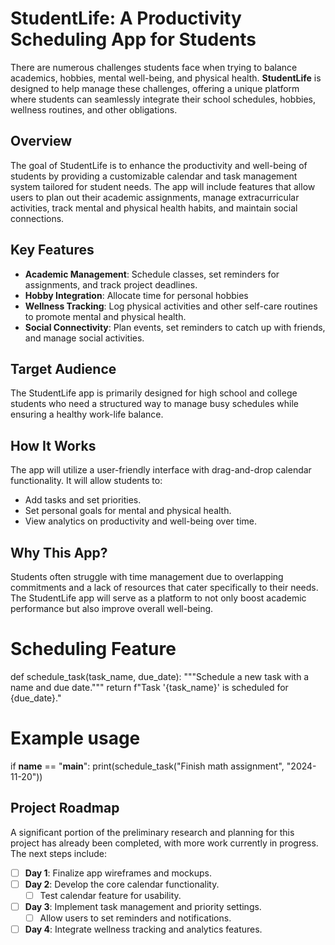 # StudentLife: A Productivity Scheduling App for Students

There are numerous challenges students face when trying to balance academics, hobbies, mental well-being, and physical health. **StudentLife** is designed to help manage these challenges, offering a unique platform where students can seamlessly integrate their school schedules, hobbies, wellness routines, and other obligations.

## Overview
The goal of StudentLife is to enhance the productivity and well-being of students by providing a customizable calendar and task management system tailored for student needs. The app will include features that allow users to plan out their academic assignments, manage extracurricular activities, track mental and physical health habits, and maintain social connections.

## Key Features
- **Academic Management**: Schedule classes, set reminders for assignments, and track project deadlines.
- **Hobby Integration**: Allocate time for personal hobbies 
- **Wellness Tracking**: Log physical activities and other self-care routines to promote mental and physical health.
- **Social Connectivity**: Plan events, set reminders to catch up with friends, and manage social activities.

## Target Audience
The StudentLife app is primarily designed for high school and college students who need a structured way to manage busy schedules while ensuring a healthy work-life balance.

## How It Works
The app will utilize a user-friendly interface with drag-and-drop calendar functionality. It will allow students to:
- Add tasks and set priorities.
- Set personal goals for mental and physical health.
- View analytics on productivity and well-being over time.

## Why This App?
Students often struggle with time management due to overlapping commitments and a lack of resources that cater specifically to their needs. The StudentLife app will serve as a platform to not only boost academic performance but also improve overall well-being. 

# Scheduling Feature
def schedule_task(task_name, due_date):
    """Schedule a new task with a name and due date."""
    return f"Task '{task_name}' is scheduled for {due_date}."

# Example usage
if __name__ == "__main__":
    print(schedule_task("Finish math assignment", "2024-11-20"))

## Project Roadmap
A significant portion of the preliminary research and planning for this project has already been completed, with more work currently in progress. The next steps include:

- [ ] **Day 1**: Finalize app wireframes and mockups.
- [ ] **Day 2**: Develop the core calendar functionality.
  - [ ] Test calendar feature for usability.
- [ ] **Day 3**: Implement task management and priority settings.
  - [ ] Allow users to set reminders and notifications.
- [ ] **Day 4**: Integrate wellness tracking and analytics features.
